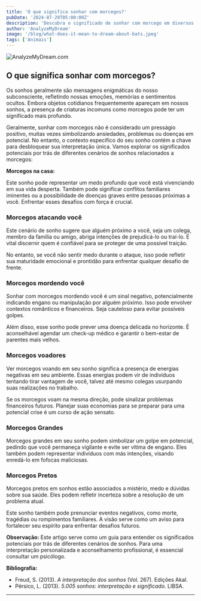 ```yaml
---
title: 'O que significa sonhar com morcegos?'
pubDate: '2024-07-29T05:00:00Z'
description: 'Descubra o significado de sonhar com morcego em diversos contextos, desde ataques até morcegos pretos. Entenda o que o seu subconsciente deseja comunicar a você por meio desses sonhos.'
author: 'AnalyzeMyDream'
image: '/blog/what-does-it-mean-to-dream-about-bats.jpeg'
tags: ['Animais']
---
```


![AnalyzeMyDream.com](/blog/what-does-it-mean-to-dream-about-bats.jpeg)

## O que significa sonhar com morcegos?

Os sonhos geralmente são mensagens enigmáticas do nosso subconsciente, refletindo nossas emoções, memórias e sentimentos ocultos. Embora objetos cotidianos frequentemente apareçam em nossos sonhos, a presença de criaturas incomuns como morcegos pode ter um significado mais profundo.

Geralmente, sonhar com morcegos não é considerado um presságio positivo, muitas vezes simbolizando ansiedades, problemas ou doenças em potencial. No entanto, o contexto específico do seu sonho contém a chave para desbloquear sua interpretação única. Vamos explorar os significados potenciais por trás de diferentes cenários de sonhos relacionados a morcegos:

**Morcegos na casa:**

Este sonho pode representar um medo profundo que você está vivenciando em sua vida desperta. Também pode significar conflitos familiares iminentes ou a possibilidade de doenças graves entre pessoas próximas a você. Enfrentar esses desafios com força é crucial.

### Morcegos atacando você

Este cenário de sonho sugere que alguém próximo a você, seja um colega, membro da família ou amigo, abriga intenções de prejudicá-lo ou traí-lo. É vital discernir quem é confiável para se proteger de uma possível traição. 

No entanto, se você não sentir medo durante o ataque, isso pode refletir sua maturidade emocional e prontidão para enfrentar qualquer desafio de frente.

### Morcegos mordendo você

Sonhar com morcegos mordendo você é um sinal negativo, potencialmente indicando engano ou manipulação por alguém próximo. Isso pode envolver contextos românticos e financeiros. Seja cauteloso para evitar possíveis golpes. 

Além disso, esse sonho pode prever uma doença delicada no horizonte. É aconselhável agendar um check-up médico e garantir o bem-estar de parentes mais velhos.

### Morcegos voadores

Ver morcegos voando em seu sonho significa a presença de energias negativas em seu ambiente. Essas energias podem vir de indivíduos tentando tirar vantagem de você, talvez até mesmo colegas usurpando suas realizações no trabalho.

Se os morcegos voam na mesma direção, pode sinalizar problemas financeiros futuros. Planejar suas economias para se preparar para uma potencial crise é um curso de ação sensato.

### Morcegos Grandes

Morcegos grandes em seu sonho podem simbolizar um golpe em potencial, pedindo que você permaneça vigilante e evite ser vítima de engano. Eles também podem representar indivíduos com más intenções, visando enredá-lo em fofocas maliciosas.


### Morcegos Pretos

Morcegos pretos em sonhos estão associados a mistério, medo e dúvidas sobre sua saúde. Eles podem refletir incerteza sobre a resolução de um problema atual.

Este sonho também pode prenunciar eventos negativos, como morte, tragédias ou rompimentos familiares. A visão serve como um aviso para fortalecer seu espírito para enfrentar desafios futuros.

**Observação:** Este artigo serve como um guia para entender os significados potenciais por trás de diferentes cenários de sonhos. Para uma interpretação personalizada e aconselhamento profissional, é essencial consultar um psicólogo. 

**Bibliografia:**

- Freud, S. (2013). *A interpretação dos sonhos* (Vol. 267). Edições Akal. 
- Pérsico, L. (2013). *5.005 sonhos: interpretação e significado*. LIBSA.

---